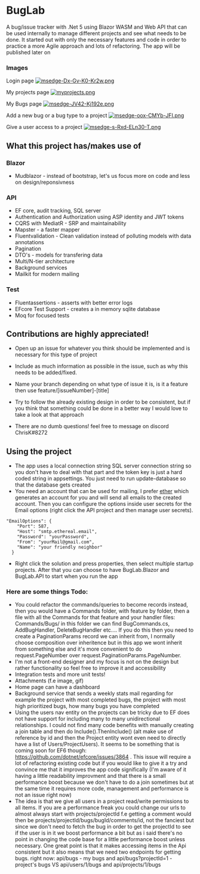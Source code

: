 # BugLab
A bug/issue tracker with .Net 5 using Blazor WASM and Web API that can be used internally to manage different projects and see what needs to be done. It started out with only the necessary features and code in order to practice a more Agile approach and lots of refactoring. The app will be published later on

### Images
Login page [![msedge-Dx-Gv-K0-Kr2w.png](https://i.postimg.cc/8zNjRhGL/msedge-Dx-Gv-K0-Kr2w.png)](https://postimg.cc/GHgLrTHp)

My projects page [![myprojects.png](https://i.postimg.cc/rs5YyxZw/myprojects.png)](https://postimg.cc/zHXk0b1s)

My Bugs page [![msedge-JV42-Kj192e.png](https://i.postimg.cc/mk3CRfbd/msedge-JV42-Kj192e.png)](https://postimg.cc/0KQbd4Km)

Add a new bug or a bug type to a project [![msedge-oox-CMYb-JFI.png](https://i.postimg.cc/T1dVQBPb/msedge-oox-CMYb-JFI.png)](https://postimg.cc/jw1nSgPq)

Give a user access to a project [![msedge-s-Rxd-ELn30-T.png](https://i.postimg.cc/MHBmQySh/msedge-s-Rxd-ELn30-T.png)](https://postimg.cc/bSznXSdT)

## What this project has/makes use of
### Blazor
- Mudblazor - instead of bootstrap, let's us focus more on code and less on design/reponsivness

### API
- EF core, audit tracking, SQL server
- Authentication and Authorization using ASP identity and JWT tokens
- CQRS with MediatR - SRP and maintainability
- Mapster - a faster mapper
- Fluentvalidation - Clean validation instead of polluting models with data annotations
- Pagination 
- DTO's - models for transfering data
- Multi/N-tier architecture
- Background services
- Mailkit for modern mailing

### Test
- Fluentassertions - asserts with better error logs
- EFcore Test Support - creates a in memory sqlite database
- Moq for focused tests

## Contributions are highly appreciated!
- Open up an issue for whatever you think should be implemented and is necessary for this type of project
- Include as much information as possible in the issue, such as why this needs to be added/fixed.
- Name your branch depending on what type of issue it is, is it a feature then use feature/[issueNumber]-[title]
- Try to follow the already existing design in order to be consistent, but if you think that something could be done in a better way I would love to take a look at that approach

- There are no dumb questions! feel free to message on discord ChrisK#8272

## Using the project
- The app uses a local connection string SQL server connection string so you don't have to deal with that part and the token key is just a hard coded string in appsettings. You just need to run update-database so that the database gets created
- You need an account that can be used for mailing, I prefer [ether](https://ethereal.email/) which generates an account for you and will send all emails to the created account. Then you can configure the options inside user secrets for the Email options (right click the API project and then manage user secrets).
```
"EmailOptions": {
    "Port": 587,
    "Host": "smtp.ethereal.email",
    "Password": "yourPassword",
    "From": "yourMail@gmail.com",
    "Name": "your friendly neighbor"
  }
  ```
- Right click the solution and press properties, then select multiple startup projects. After that you can choose to have BugLab.Blazor and BugLab.API to start when you run the app

### Here are some things Todo:
- You could refactor the commands/queries to become records instead, then you would have a Commands folder, with feature by folder, then a file with all the Commands for that feature and your handler files: Commands/Bugs/ in this folder we can find BugCommands.cs, AddBugHandler, DeleteBugHandler etc.... If you do this then you need to create a PaginationParams record we can inherit from, I normally choose composition over inheritence but in this app we wont inherit from something else and it's more convenient to do request.PageNumber over request.PaginationParams.PageNumber.
- I'm not a front-end designer and my focus is not on the design but rather functionality so feel free to improve it and accessibility
- Integration tests and more unit tests!
- Attachments (f.e image, gif)
- Home page can have a dashboard
- Background service that sends a weekly stats mail regarding for example the project with most completed bugs, the project with most high prioritized bugs, how many bugs you have completed
- Using the users nav entity on the projects can be tricky due to EF does not have support for including many to many unidirectional relationships. I could not find many code benefits with manually creating a join table and then do Include().ThenInclude() (alt make use of reference by id and then the Project entity wont even need to directly have a list of Users/ProjectUsers). It seems to be something that is coming soon for EF6 though: https://github.com/dotnet/efcore/issues/3864 . This issue will require a lot of refactoring existing code but if you would like to give it a try and convince me that it improves the app code significally (I'm aware of it having a little readability improvment and that there is a small performance boost because we don't have to do a join sometimes but at the same time it requires more code, management and performance is not an issue right now)
- The idea is that we give all users in a project read/write permissions to all items. If you are a performance freak you could change our urls to almost always start with projects/projectId f.e getting a comment would then be projects/projectId/bugs/bugId/comments/id, not the fanciest but since we don't need to fetch the bug in order to get the projectId to see if the user is in it we boost performance a bit but as i said there's no point in changing the code base for a little performance boost unless necessary. One great point is that it makes accessing items in the Api consistent but it also means that we need two endpoints for getting bugs. right now: api/bugs - my bugs and api/bugs?projectId=1 - project's bugs VS api/users/1/bugs and api/projects/1/bugs


